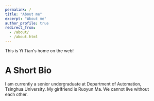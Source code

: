 ```yaml
---
permalink: /
title: "About me"
excerpt: "About me"
author_profile: true
redirect_from: 
  - /about/
  - /about.html
---
```


This is Yi Tian's home on the web!

A Short Bio
======
 
I am currently a senior undergraduate at Department of Automation, Tsinghua University. My girlfriend is Ruoyun Ma. We cannot live without each other.
